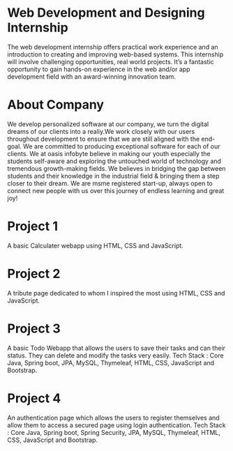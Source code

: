# Web Development and Designing Internship
The web development internship offers practical work experience and an introduction to creating and improving web-based systems. This internship will involve challenging opportunities, real world projects. It’s a fantastic opportunity to gain hands-on experience in the web and/or app development field with an award-winning innovation team.

# About Company
We develop personalized software at our company, we turn the digital dreams of our clients into a realiy.We work closely with our users throughout development to ensure that we are still aligned with the end-goal. We are committed to producing exceptional software for each of our clients. We at oasis infobyte believe in making our youth especially the students self-aware and exploring the untouched world of technology and tremendous growth-making fields. We believes in bridging the gap between students and their knowledge in the industrial field & bringing them a step closer to their dream. We are msme registered start-up, always open to connect new people with us over this journey of endless learning and great joy!

# Project 1
A basic Calculater webapp using HTML, CSS and JavaScript.

# Project 2
A tribute page dedicated to whom I inspired the most using HTML, CSS and JavaScript.

# Project 3
A basic Todo Webapp that allows the users to save their tasks and can their status. They can delete and modify the tasks very easily.
Tech Stack : Core Java, Spring boot, JPA, MySQL, Thymeleaf, HTML, CSS, JavaScript and Bootstrap.

# Project 4
An authentication page which allows the users to register themselves and allow them to access a secured page using login authentication.
Tech Stack : Core Java, Spring boot, Spring Security, JPA, MySQL, Thymeleaf, HTML, CSS, JavaScript and Bootstrap.
